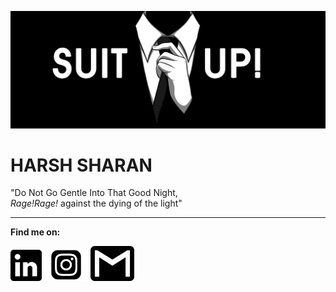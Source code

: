 ![Me](suitUp.jpeg)

# HARSH SHARAN
"Do Not Go Gentle Into That Good Night,<br> 
_Rage!Rage!_ against the dying of the light"
___
__Find me on:__

[<img src="lin.png" alt="LinkedIn" width="50"/>](https://www.linkedin.com/in/harsh-sharan/) [<img src="instaa.png" alt="Insta" width="70"/>](https://www.instagram.com/harsh__sharan/) [<img src="gmail1.png" alt="Mail" width="70"/>](mailto:sharanharsh8844@gmail.com)
<!-- [Harsh's github stats](https://github-readme-stats.vercel.app/api?username=sharan8844&show_icons=true&theme=gruvbox&hide=stars,prs,issues)
